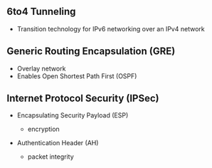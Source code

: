 ## 6to4 Tunneling
* Transition technology for IPv6 networking over an IPv4 network

## Generic Routing Encapsulation (GRE)
* Overlay network
* Enables Open Shortest Path First (OSPF) 

## Internet Protocol Security (IPSec)
* Encapsulating Security Payload (ESP)
  * encryption

* Authentication Header (AH)
  * packet integrity 
